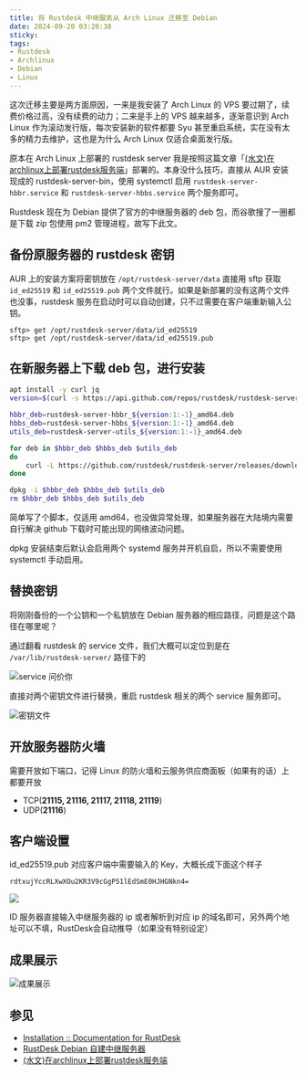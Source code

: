 ```yaml
---
title: 将 Rustdesk 中继服务从 Arch Linux 迁移至 Debian
date: 2024-09-20 03:20:38
sticky:
tags:
- Rustdesk
- Archlinux
- Debian
- Linux
---
```


这次迁移主要是两方面原因，一来是我安装了 Arch Linux 的 VPS 要过期了，续费价格过高，没有续费的动力；二来是手上的 VPS 越来越多，逐渐意识到 Arch Linux 作为滚动发行版，每次安装新的软件都要 Syu 甚至重启系统，实在没有太多的精力去维护，这也是为什么 Arch Linux 仅适合桌面发行版。

原本在 Arch Linux 上部署的 rustdesk server 我是按照这篇文章「[(水文)在archlinux上部署rustdesk服务端](https://www.liyp.cc/archives/1698241638248)」部署的。本身没什么技巧，直接从 AUR 安装现成的 rustdesk-server-bin，使用 systemctl 启用 `rustdesk-server-hbbr.service` 和 `rustdesk-server-hbbs.service` 两个服务即可。

Rustdesk 现在为 Debian 提供了官方的中继服务器的 deb 包，而谷歌搜了一圈都是下载 zip 包使用 pm2 管理进程，故写下此文。

## 备份原服务器的 rustdesk 密钥

AUR 上的安装方案将密钥放在 `/opt/rustdesk-server/data` 直接用 sftp 获取 `id_ed25519` 和 `id_ed25519.pub` 两个文件就行。如果是新部署的没有这两个文件也没事，rustdesk 服务在启动时可以自动创建，只不过需要在客户端重新输入公钥。

```
sftp> get /opt/rustdesk-server/data/id_ed25519
sftp> get /opt/rustdesk-server/data/id_ed25519.pub
```

## 在新服务器上下载 deb 包，进行安装

```bash
apt install -y curl jq
version=$(curl -s https://api.github.com/repos/rustdesk/rustdesk-server/releases/latest | jq .tag_name)

hbbr_deb=rustdesk-server-hbbr_${version:1:-1}_amd64.deb
hbbs_deb=rustdesk-server-hbbs_${version:1:-1}_amd64.deb
utils_deb=rustdesk-server-utils_${version:1:-1}_amd64.deb

for deb in $hbbr_deb $hbbs_deb $utils_deb
do
    curl -L https://github.com/rustdesk/rustdesk-server/releases/download/${version:1:-1}/${deb} -o ${deb}
done

dpkg -i $hbbr_deb $hbbs_deb $utils_deb
rm $hbbr_deb $hbbs_deb $utils_deb
```

简单写了个脚本，仅适用 amd64，也没做异常处理，如果服务器在大陆境内需要自行解决 github 下载时可能出现的网络波动问题。

dpkg 安装结束后默认会启用两个 systemd 服务并开机自启，所以不需要使用 systemctl 手动启用。

## 替换密钥

将刚刚备份的一个公钥和一个私钥放在 Debian 服务器的相应路径，问题是这个路径在哪里呢？

通过翻看 rustdesk 的 service 文件，我们大概可以定位到是在 `/var/lib/rustdesk-server/` 路径下的

![service 问价你](https://r2-reverse.5435486.xyz/uploads/2024/09/20/59d08477f8a0b.webp)

直接对两个密钥文件进行替换，重启 rustdesk 相关的两个 service 服务即可。

![密钥文件](https://r2-reverse.5435486.xyz/uploads/2024/09/20/527c5b1151a57.webp)

## 开放服务器防火墙

需要开放如下端口，记得 Linux 的防火墙和云服务供应商面板（如果有的话）上都要开放

- TCP(**21115, 21116, 21117, 21118, 21119**)
- UDP(**21116**)

## 客户端设置

id_ed25519.pub 对应客户端中需要输入的 Key，大概长成下面这个样子

```
rdtxujYccRLXwXOu2KR3V9cGgP51lEdSmE0HJHGNkn4=
```

![](https://r2-reverse.5435486.xyz/uploads/2024/09/20/cc715265b8b37.webp)

ID 服务器直接输入中继服务器的 ip 或者解析到对应 ip 的域名即可，另外两个地址可以不填，RustDesk会自动推导（如果没有特别设定）

## 成果展示

![成果展示](https://r2-reverse.5435486.xyz/uploads/2024/09/20/3108bac773390.webp)

## 参见

- [Installation :: Documentation for RustDesk](https://rustdesk.com/docs/en/self-host/rustdesk-server-oss/install/)
- [RustDesk Debian 自建中继服务器](https://catcat.blog/rustdesk-debian-自建中继服务器.html)
- [(水文)在archlinux上部署rustdesk服务端](https://www.liyp.cc/archives/1698241638248)
